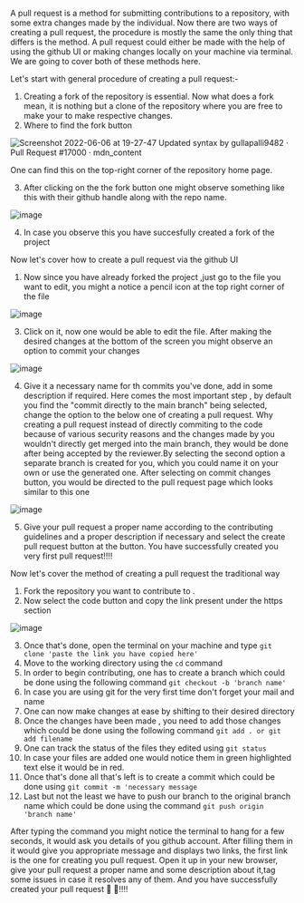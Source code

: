 A pull request is a method for submitting contributions to a repository, with some extra changes made by the individual. 
Now there are two ways of creating a pull request, the procedure is mostly the same the only thing that differs is the method. A pull request could either be made with the help of using the github UI or making changes locally on your machine via terminal.
We are going to cover both of these methods here.

Let's start with general procedure of creating a pull request:-
1) Creating a fork of the repository is essential. Now what does a fork mean, it is nothing but a clone of the repository where you are free to make your to make respective changes. 
2) Where to find the fork button

![Screenshot 2022-06-06 at 19-27-47 Updated syntax by gullapalli9482 · Pull Request #17000 · mdn_content](https://user-images.githubusercontent.com/75060398/172175467-0be75024-3e74-42a1-837d-b3e9c1b5f995.png)

One can find this on the top-right corner of the repository home page.

3) After clicking on the the fork button one might observe something like this with their github handle along with the repo name.

![image](https://user-images.githubusercontent.com/75060398/172176326-f4760b41-910a-409d-bf8b-90cc82e6b7fe.png)

4) In case you observe this you have succesfully created a fork of the project

Now let's cover how to create a pull request via the github UI

1) Now since you have already forked the project ,just go to the file you want to edit, you might a notice a pencil icon at the top right corner of the file

![image](https://user-images.githubusercontent.com/75060398/172180663-0fdfe56d-02d9-422c-9528-6f2c74302eb5.png)

3) Click on it, now one would be able to edit the file. After making the desired changes at the bottom of the screen you might observe an option to commit your changes

![image](https://user-images.githubusercontent.com/75060398/172181128-305dfde6-2c58-419f-b0a1-6ccc60fd9863.png)

4) Give it a necessary name for th commits you've done, add in some description if required. Here comes the most important step ,  by default you find the "commit directly to the main branch" being selected, change the option to the below one of creating a pull request. Why creating a pull request instead of directly commiting to the code because of various security reasons and the changes made by you wouldn't directly get merged into the main branch, they would be done after being accepted by the reviewer.By selecting the second option a separate branch is created for you, which you could name it on your own or use the generated one. After selecting on commit changes button, you would be directed to the pull request page which looks similar to this one



![image](https://user-images.githubusercontent.com/75060398/172183076-1dafe09d-6196-42b4-8557-adffcdf88e65.png)



5) Give your pull request a proper name according to the contributing guidelines and a proper description if necessary and select the create pull request button at the button. You have successfully created you very first pull request!!!!


Now let's cover the method of creating a pull request the traditional way
1) Fork the repository you want to contribute to .
2) Now select the code button and copy the link present under the https section



![image](https://user-images.githubusercontent.com/75060398/172184258-3e6f0b18-20ea-4ada-b8d9-da82cf07affa.png)



3) Once that's done, open the terminal on your machine and type `git clone 'paste the link you have copied here' `
4) Move to the working directory using the `cd` command 
5) In order to begin contributing, one has to create a branch which could be done using the following command `git checkout -b 'branch name' `
6) In case you are using git for the very first time don't forget your mail and name
7) One can now make changes at ease by shifting to their desired directory 
8) Once the changes have been made , you need to add those changes which could be done using the following command `git add . or git add filename`
9) One can track the status of the files they edited using `git status`
10) In case your files are added one would notice them in green highlighted text else it would be in red.
11) Once that's done all that's left is to create a commit which could be done using `git commit -m 'necessary message`
12) Last but not the least we have to push our branch to the original branch name which could be done using the command `git push origin 'branch name'`

After typing the command you might notice the terminal to hang for a few seconds, it would ask you details of you github account.
After filling them in it would give you appropriate message and displays two links, the first link is the one for creating you pull request.
Open it up in your new browser, give your pull request a proper name and some description about it,tag some issues in case it resolves any of them.
And you have successfully created your pull request 🥳 🥳!!!!

